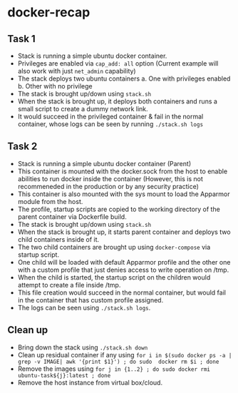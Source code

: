 # docker-recap

## Task 1
* Stack is running a simple ubuntu docker container.
* Privileges are enabled via `cap_add: all` option (Current example will also work with just `net_admin` capability)
* The stack deploys two ubuntu containers 
    a. One with privileges enabled
    b. Other with no privilege
* The stack is brought up/down using `stack.sh`
* When the stack is brought up, it deploys both containers and runs a small script to create a dummy network link. 
* It would succeed in the privileged container & fail in the normal container, whose logs can be seen by running `./stack.sh logs`


## Task 2
* Stack is running a simple ubuntu docker container (Parent)
* This container is mounted with the docker.sock from the host to enable abilities to run docker inside the container (However, this is not recommeneded in the production or by any security practice)
* This container is also mounted with the sys mount to load the Apparmor module from the host. 
* The profile, startup scripts are copied to the working directory of the parent container via Dockerfile build.
* The stack is brought up/down using `stack.sh`
* When the stack is brought up, it starts parent container and deploys two child containers inside of it. 
* The two child containers are brought up using `docker-compose` via startup script. 
* One child will be loaded with default Apparmor profile and the other one with a custom profile that just denies access to write operation on /tmp. 
* When the child is started, the startup script on the children would attempt to create a file inside /tmp. 
* This file creation would succeed in the normal container, but would fail in the container that has custom profile assigned.
* The logs can be seen using `./stack.sh logs`. 

## Clean up
* Bring down the stack using `./stack.sh down`
* Clean up residual container if any using `for i in $(sudo docker ps -a | grep -v IMAGE| awk '{print $1}') ; do sudo  docker rm $i ; done`
* Remove the images using `for j in {1..2} ; do sudo docker rmi ubuntu-task${j}:latest ; done`
* Remove the host instance from virtual box/cloud.
